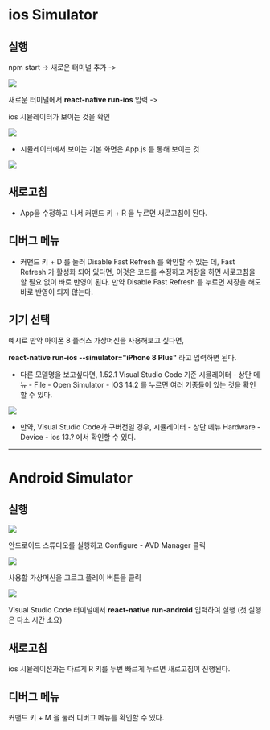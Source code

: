 # ios Simulator

## 실행

npm start -> 새로운 터미널 추가 ->

![](https://images.velog.io/images/everytime79/post/c3cc0cf9-93ab-499e-a5f3-6d90a3a2a671/%E1%84%89%E1%85%B3%E1%84%8F%E1%85%B3%E1%84%85%E1%85%B5%E1%86%AB%E1%84%89%E1%85%A3%E1%86%BA%202021-01-04%2000.27.06.png)

새로운 터미널에서 **react-native run-ios** 입력 ->

ios 시뮬레이터가 보이는 것을 확인 

![](https://images.velog.io/images/everytime79/post/67e34567-d7ac-442f-b9c1-ed2e4a87ac86/%E1%84%89%E1%85%B3%E1%84%8F%E1%85%B3%E1%84%85%E1%85%B5%E1%86%AB%E1%84%89%E1%85%A3%E1%86%BA%202021-01-04%2000.43.40.png)

* 시뮬레이터에서 보이는 기본 화면은 App.js 를 통해 보이는 것

![](https://images.velog.io/images/everytime79/post/1897ecf0-9036-47ac-9d7e-13f0f211718c/%E1%84%89%E1%85%B3%E1%84%8F%E1%85%B3%E1%84%85%E1%85%B5%E1%86%AB%E1%84%89%E1%85%A3%E1%86%BA%202021-01-04%2000.45.30.png)

## 새로고침

* App을 수정하고 나서 커맨드 키 + R 을 누르면 새로고침이 된다. 

## 디버그 메뉴

* 커맨드 키 + D 를 눌러 Disable Fast Refresh 를 확인할 수 있는 데, Fast Refresh 가 활성화 되어 있다면, 이것은 코드를 수정하고 저장을 하면 새로고침을 할 필요 없이 바로 반영이 된다. 만약 Disable Fast Refresh 를 누르면 저장을 해도 바로 반영이 되지 않는다. 

## 기기 선택

예시로 만약 아이폰 8 플러스 가상머신을 사용해보고 싶다면,

**react-native run-ios --simulator="iPhone 8 Plus"**
라고 입력하면 된다. 

* 다른 모델명을 보고싶다면, 1.52.1 Visual Studio Code 기준
시뮬레이터 - 상단 메뉴 - File - Open Simulator - IOS 14.2 를 누르면 여러 기종들이 있는 것을 확인할 수 있다.

![](https://images.velog.io/images/everytime79/post/21959709-da55-4ffc-a461-2e541f08b671/%E1%84%89%E1%85%B3%E1%84%8F%E1%85%B3%E1%84%85%E1%85%B5%E1%86%AB%E1%84%89%E1%85%A3%E1%86%BA%202021-01-04%2000.59.49.png)

* 만약, Visual Studio Code가 구버전일 경우, 시뮬레이터 - 상단 메뉴 Hardware - Device - ios 13.? 에서 확인할 수 있다. 

---

# Android Simulator

## 실행

![](https://images.velog.io/images/everytime79/post/24328b70-e10c-423a-879a-2aa6112dc3c5/%E1%84%89%E1%85%B3%E1%84%8F%E1%85%B3%E1%84%85%E1%85%B5%E1%86%AB%E1%84%89%E1%85%A3%E1%86%BA%202021-01-09%2022.43.57.png)

안드로이드 스튜디오를 실행하고 Configure - AVD Manager 클릭

![](https://images.velog.io/images/everytime79/post/9f34cf73-c1b8-4db7-9dc9-6cc98adf15a2/%E1%84%89%E1%85%B3%E1%84%8F%E1%85%B3%E1%84%85%E1%85%B5%E1%86%AB%E1%84%89%E1%85%A3%E1%86%BA%202021-01-09%2022.44.08.png)

사용할 가상머신을 고르고 플레이 버튼을 클릭

![](https://images.velog.io/images/everytime79/post/acb78c78-b287-4ab7-ba5b-48f62f2ba20f/%E1%84%89%E1%85%B3%E1%84%8F%E1%85%B3%E1%84%85%E1%85%B5%E1%86%AB%E1%84%89%E1%85%A3%E1%86%BA%202021-01-09%2023.01.00.png)

Visual Studio Code 터미널에서 
**react-native run-android** 입력하여 실행
(첫 실행은 다소 시간 소요)

## 새로고침

ios 시뮬레이션과는 다르게 R 키를 두번 빠르게 누르면 새로고침이 진행된다.

## 디버그 메뉴

커맨드 키 + M 을 눌러 디버그 메뉴를 확인할 수 있다.




